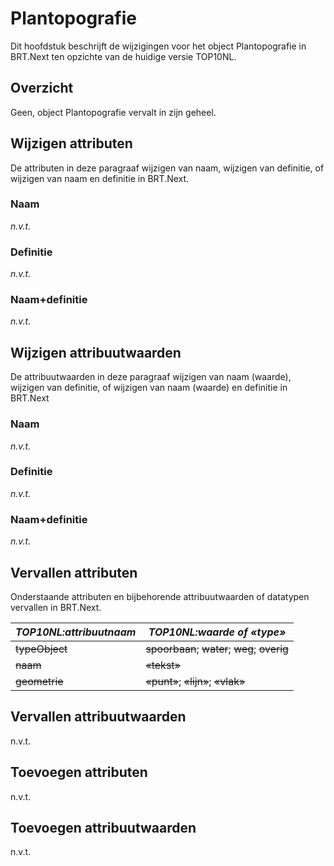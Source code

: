 Plantopografie
==============

Dit hoofdstuk beschrijft de wijzigingen voor het object Plantopografie in
BRT.Next ten opzichte van de huidige versie TOP10NL.

Overzicht
---------

Geen, object Plantopografie vervalt in zijn geheel.

Wijzigen attributen
-------------------

De attributen in deze paragraaf wijzigen van naam, wijzigen van definitie, of
wijzigen van naam en definitie in BRT.Next.

### Naam

*n.v.t.*

### Definitie

*n.v.t.*

### Naam+definitie

*n.v.t.*

Wijzigen attribuutwaarden
-------------------------

De attribuutwaarden in deze paragraaf wijzigen van naam (waarde), wijzigen van
definitie, of wijzigen van naam (waarde) en definitie in BRT.Next

### Naam

*n.v.t.*

### Definitie

*n.v.t.*

### Naam+definitie

*n.v.t.*

Vervallen attributen
--------------------

Onderstaande attributen en bijbehorende attribuutwaarden of datatypen vervallen
in BRT.Next.

| *TOP10NL:attribuutnaam* | *TOP10NL:waarde of «type»*                                    |
|-------------------------|---------------------------------------------------------------|
| ~~typeObject~~      | ~~spoorbaan~~; ~~water~~; ~~weg~~; ~~overig~~ |
| ~~naam~~            | ~~«tekst»~~                                               |
| ~~geometrie~~       | ~~«punt»~~; ~~«lijn»~~; ~~«vlak»~~                |

Vervallen attribuutwaarden
--------------------------

n.v.t.

Toevoegen attributen
--------------------

n.v.t.

Toevoegen attribuutwaarden
--------------------------

n.v.t.
